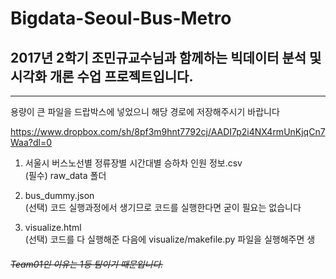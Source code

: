# Bigdata-Seoul-Bus-Metro

## 2017년 2학기 조민규교수님과 함께하는 빅데이터 분석 및 시각화 개론 수업 프로젝트입니다.

<hr/>

용량이 큰 파일을 드랍박스에 넣었으니 해당 경로에 저장해주시기 바랍니다

https://www.dropbox.com/sh/8pf3m9hnt7792cj/AADI7p2i4NX4rmUnKjqCn7Waa?dl=0




1. 서울시 버스노선별 정류장별 시간대별 승하차 인원 정보.csv<br/>
(필수) raw_data 폴더

2. bus_dummy.json<br/>
(선택) 코드 실행과정에서 생기므로 코드를 실행한다면 굳이 필요는 없습니다

3. visualize.html<br/>
(선택) 코드를 다 실행해준 다음에 visualize/makefile.py 파일을 실행해주면 생


###### <s>Team01인 이유는 1등 팀이기 때문입니다.</s>
